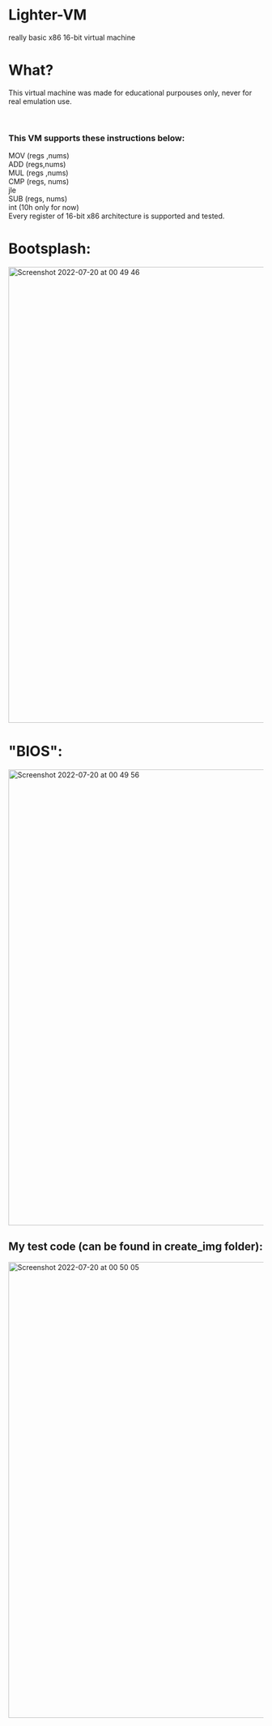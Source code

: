 # Lighter-VM
really basic x86 16-bit virtual machine

<h1>What?</h1>
<p>This virtual machine was made for educational purpouses only, never for real emulation use.</p>
<br>
<h3>This VM supports these instructions below:</h3>
MOV (regs ,nums)
<br>
ADD (regs,nums)
<br>
MUL (regs ,nums)
<br>
CMP (regs, nums)
<br>
jle
<br>
SUB (regs, nums)
<br>
int (10h only for now)

<br>
Every register of 16-bit x86 architecture is supported and tested.

<h1>Bootsplash:</h1>
<img width="899" alt="Screenshot 2022-07-20 at 00 49 46" src="https://user-images.githubusercontent.com/59802817/180470121-b460d31b-3da6-4d0e-ba9e-1a7ff567a9ee.png">

<h1>"BIOS":</h1>

<img width="899" alt="Screenshot 2022-07-20 at 00 49 56" src="https://user-images.githubusercontent.com/59802817/180470229-b6f9933a-a659-40c0-92b4-68a1c237126b.png">
 
<h2>My test code (can be found in create_img folder):</h2>
<img width="899" alt="Screenshot 2022-07-20 at 00 50 05" src="https://user-images.githubusercontent.com/59802817/180470377-eface05d-e5e2-4b22-884b-edaf4a06f3fd.png">

